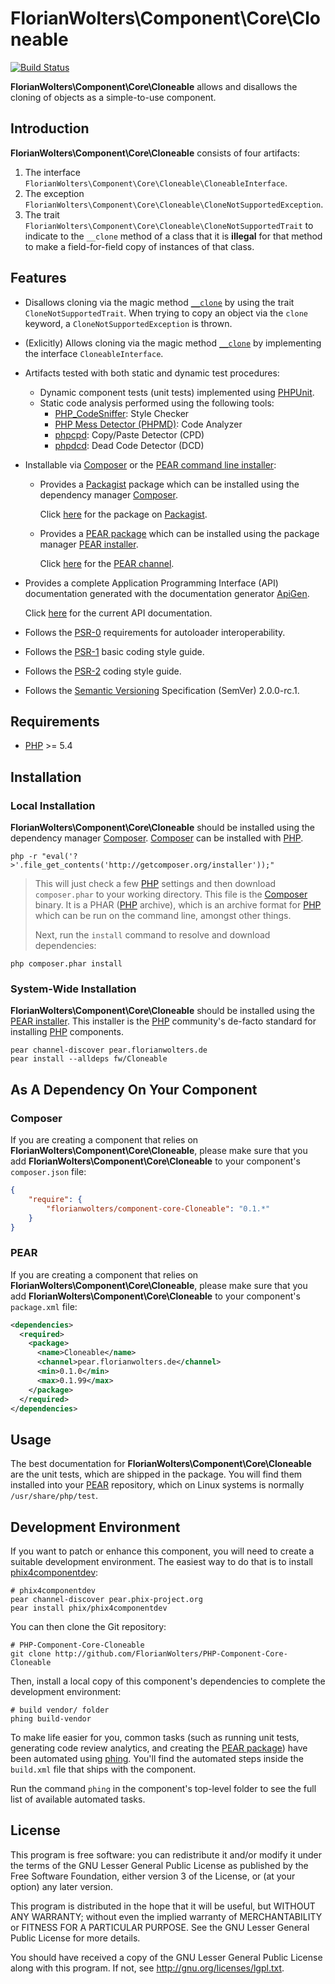 # FlorianWolters\Component\Core\Cloneable

[![Build Status](https://secure.travis-ci.org/FlorianWolters/PHP-Component-Core-Cloneable.png?branch=master)](http://travis-ci.org/FlorianWolters/PHP-Component-Core-Cloneable)

**FlorianWolters\Component\Core\Cloneable** allows and disallows the cloning of objects as a simple-to-use component.

## Introduction

**FlorianWolters\Component\Core\Cloneable** consists of four artifacts:

1. The interface `FlorianWolters\Component\Core\Cloneable\CloneableInterface`.
2. The exception `FlorianWolters\Component\Core\Cloneable\CloneNotSupportedException`.
3. The trait `FlorianWolters\Component\Core\Cloneable\CloneNotSupportedTrait` to indicate to the `__clone` method of a class that it is **illegal** for that method to make a field-for-field copy of instances of that class.

## Features

* Disallows cloning via the magic method [`__clone`][23] by using the trait `CloneNotSupportedTrait`. When trying to copy an object via the `clone` keyword, a `CloneNotSupportedException` is thrown.
* (Exlicitly) Allows cloning via the magic method [`__clone`][23] by implementing the interface `CloneableInterface`.
* Artifacts tested with both static and dynamic test procedures:
    * Dynamic component tests (unit tests) implemented using [PHPUnit][19].
    * Static code analysis performed using the following tools:
        * [PHP_CodeSniffer][14]: Style Checker
        * [PHP Mess Detector (PHPMD)][18]: Code Analyzer
        * [phpcpd][4]: Copy/Paste Detector (CPD)
        * [phpdcd][5]: Dead Code Detector (DCD)
* Installable via [Composer][3] or the [PEAR command line installer][11]:
    * Provides a [Packagist][22] package which can be installed using the dependency manager [Composer][3].

      Click [here][21] for the package on [Packagist][22].
    * Provides a [PEAR package][13] which can be installed using the package manager [PEAR installer][11].

      Click [here][9] for the [PEAR channel][12].
* Provides a complete Application Programming Interface (API) documentation generated with the documentation generator [ApiGen][2].

  Click [here][1] for the current API documentation.
* Follows the [PSR-0][6] requirements for autoloader interoperability.
* Follows the [PSR-1][7] basic coding style guide.
* Follows the [PSR-2][8] coding style guide.
* Follows the [Semantic Versioning][20] Specification (SemVer) 2.0.0-rc.1.

## Requirements

* [PHP][17] >= 5.4

## Installation

### Local Installation

**FlorianWolters\Component\Core\Cloneable** should be installed using the dependency manager [Composer][3]. [Composer][3] can be installed with [PHP][6].

    php -r "eval('?>'.file_get_contents('http://getcomposer.org/installer'));"

> This will just check a few [PHP][17] settings and then download `composer.phar` to your working directory. This file is the [Composer][3] binary. It is a PHAR ([PHP][17] archive), which is an archive format for [PHP][17] which can be run on the command line, amongst other things.
>
> Next, run the `install` command to resolve and download dependencies:

    php composer.phar install

### System-Wide Installation

**FlorianWolters\Component\Core\Cloneable** should be installed using the [PEAR installer][11]. This installer is the [PHP][17] community's de-facto standard for installing [PHP][17] components.

    pear channel-discover pear.florianwolters.de
    pear install --alldeps fw/Cloneable

## As A Dependency On Your Component

### Composer

If you are creating a component that relies on **FlorianWolters\Component\Core\Cloneable**, please make sure that you add **FlorianWolters\Component\Core\Cloneable** to your component's `composer.json` file:

```json
{
    "require": {
        "florianwolters/component-core-Cloneable": "0.1.*"
    }
}
```

### PEAR

If you are creating a component that relies on **FlorianWolters\Component\Core\Cloneable**, please make sure that you add **FlorianWolters\Component\Core\Cloneable** to your component's `package.xml` file:

```xml
<dependencies>
  <required>
    <package>
      <name>Cloneable</name>
      <channel>pear.florianwolters.de</channel>
      <min>0.1.0</min>
      <max>0.1.99</max>
    </package>
  </required>
</dependencies>
```

## Usage

The best documentation for **FlorianWolters\Component\Core\Cloneable** are the unit tests, which are shipped in the package. You will find them installed into your [PEAR][10] repository, which on Linux systems is normally `/usr/share/php/test`.

## Development Environment

If you want to patch or enhance this component, you will need to create a suitable development environment. The easiest way to do that is to install [phix4componentdev][16]:

    # phix4componentdev
    pear channel-discover pear.phix-project.org
    pear install phix/phix4componentdev

You can then clone the Git repository:

    # PHP-Component-Core-Cloneable
    git clone http://github.com/FlorianWolters/PHP-Component-Core-Cloneable

Then, install a local copy of this component's dependencies to complete the development environment:

    # build vendor/ folder
    phing build-vendor

To make life easier for you, common tasks (such as running unit tests, generating code review analytics, and creating the [PEAR package][13]) have been automated using [phing][15]. You'll find the automated steps inside the `build.xml` file that ships with the component.

Run the command `phing` in the component's top-level folder to see the full list of available automated tasks.

## License

This program is free software: you can redistribute it and/or modify it under the terms of the GNU Lesser General Public License as published by the Free Software Foundation, either version 3 of the License, or (at your option) any later version.

This program is distributed in the hope that it will be useful, but WITHOUT ANY WARRANTY; without even the implied warranty of MERCHANTABILITY or FITNESS FOR A PARTICULAR PURPOSE.  See the GNU Lesser General Public License for more details.

You should have received a copy of the GNU Lesser General Public License along with this program. If not, see <http://gnu.org/licenses/lgpl.txt>.

[1]: http://blog.florianwolters.de/PHP-Component-Core-Cloneable
     "FlorianWolters\Component\Core\Cloneable | Application Programming Interface (API) documentation"
[2]: http://apigen.org
     "ApiGen | API documentation generator for PHP 5.3.+"
[3]: http://getcomposer.org
     "Composer"
[4]: https://github.com/sebastianbergmann/phpcpd
     "sebastianbergmann/phpcpd · GitHub"
[5]: https://github.com/sebastianbergmann/phpdcd
     "sebastianbergmann/phpdcd · GitHub"
[6]: https://github.com/php-fig/fig-standards/blob/master/accepted/PSR-0.md
     "PSR-0 requirements for autoloader interoperability"
[7]: https://github.com/php-fig/fig-standards/blob/master/accepted/PSR-1-basic-coding-standard.md
     "PSR-1 basic coding style guide"
[8]: https://github.com/php-fig/fig-standards/blob/master/accepted/PSR-2-coding-style-guide.md
     "PSR-2 coding style guide"
[9]: http://pear.florianwolters.de
     "PEAR channel of Florian Wolters"
[10]: http://pear.php.net
      "PEAR - PHP Extension and Application Repository"
[11]: http://pear.php.net/manual/en/guide.users.commandline.cli.php
      "Manual :: Command line installer (PEAR)"
[12]: http://pear.php.net/manual/en/guide.users.concepts.channel.php
      "Manual :: PEAR Channels"
[13]: http://pear.php.net/manual/en/guide.users.concepts.package.php
      "Manual :: PEAR Packages"
[14]: http://pear.php.net/package/PHP_CodeSniffer
      "PHP_CodeSniffer"
[15]: http://phing.info
      "Phing"
[16]: https://github.com/stuartherbert/phix4componentdev
      "stuartherbert/phix4componentdev · GitHub"
[17]: http://php.net
      "PHP: Hypertext Preprocessor"
[18]: http://phpmd.org
      "PHPMD - PHP Mess Detector"
[19]: http://phpunit.de
      "sebastianbergmann/phpunit · GitHub"
[20]: http://semver.org
      "Semantic Versioning"
[21]: http://packagist.org/packages/florianwolters/component-core-cloneable
      "florianwolters/component-core-cloneable - Packagist"
[22]: http://packagist.org
      "Packagist"
[23]: http://php.net/language.oop5.cloning
      "PHP: Object Cloning"
